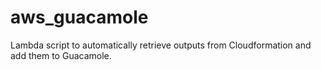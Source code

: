 # aws_guacamole
Lambda script to automatically retrieve outputs from Cloudformation and add them to Guacamole. 
